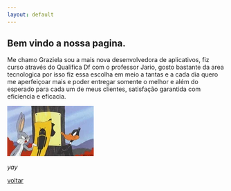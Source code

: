 ```yaml
---
layout: default
---
```


## Bem vindo a nossa pagina.

Me chamo Graziela sou a mais nova desenvolvedora de aplicativos, fiz curso através do Qualifica Df com o professor Jario, gosto bastante da area tecnologica por isso fiz essa escolha em meio a tantas e a cada dia quero me aperfeiçoar mais e poder entregar somente o melhor e além do esperado para cada um de meus clientes, satisfação garantida com eficiencia e eficacia.

<img src="assets/css/gif.webp">



_yay_

[voltar](./)
